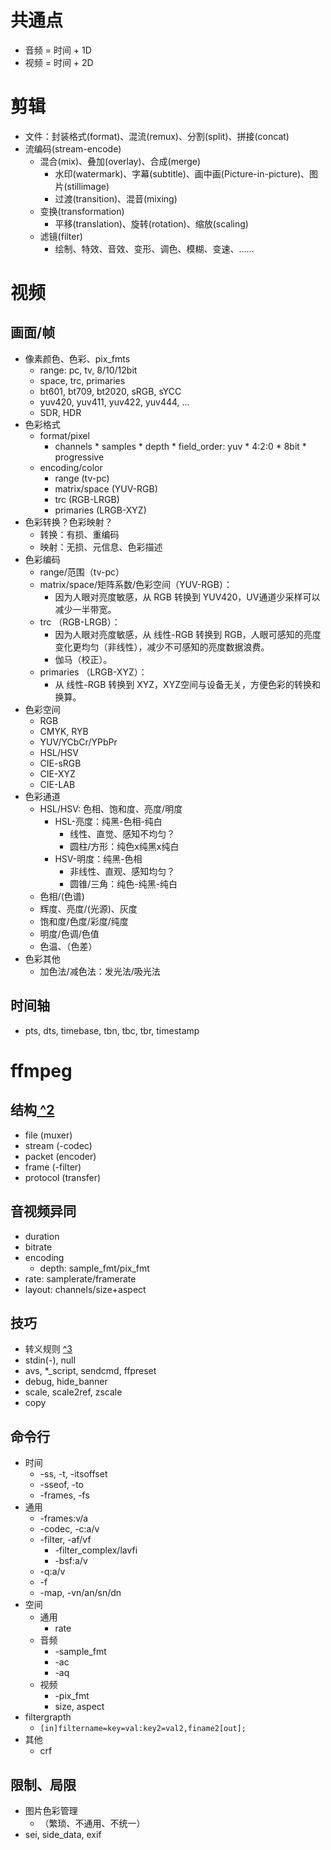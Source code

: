 

# 共通点
- 音频 = 时间 + 1D
- 视频 = 时间 + 2D

# 剪辑
- 文件：封装格式(format)、混流(remux)、分割(split)、拼接(concat)
- 流编码(stream-encode)
  - 混合(mix)、叠加(overlay)、合成(merge)
    - 水印(watermark)、字幕(subtitle)、画中画(Picture-in-picture)、图片(stillimage)
    - 过渡(transition)、混音(mixing)
  - 变换(transformation)
    - 平移(translation)、旋转(rotation)、缩放(scaling)
  - 滤镜(filter)
    - 绘制、特效、音效、变形、调色、模糊、变速、……


# 视频
## 画面/帧
- 像素颜色、色彩、pix_fmts
  - range: pc, tv, 8/10/12bit
  - space, trc, primaries
  - bt601, bt709, bt2020, sRGB, sYCC
  - yuv420, yuv411, yuv422, yuv444, ...
  - SDR, HDR
- 色彩格式
  - format/pixel
    - channels * samples * depth * field_order: yuv * 4:2:0 * 8bit * progressive
  - encoding/color
    - range (tv-pc)
    - matrix/space (YUV-RGB)
    - trc (RGB-LRGB)
    - primaries (LRGB-XYZ)
- 色彩转换？色彩映射？
  - 转换：有损、重编码
  - 映射：无损、元信息、色彩描述
- 色彩编码
  - range/范围（tv-pc）
  - matrix/space/矩阵系数/色彩空间（YUV-RGB）：
    - 因为人眼对亮度敏感，从 RGB 转换到 YUV420，UV通道少采样可以减少一半带宽。
  - trc （RGB-LRGB）：
    - 因为人眼对亮度敏感，从 线性-RGB 转换到 RGB，人眼可感知的亮度变化更均匀（非线性），减少不可感知的亮度数据浪费。 
    - 伽马（校正）。
  - primaries （LRGB-XYZ）：
    - 从 线性-RGB 转换到 XYZ，XYZ空间与设备无关，方便色彩的转换和换算。
- 色彩空间
  - RGB
  - CMYK, RYB
  - YUV/YCbCr/YPbPr
  - HSL/HSV
  - CIE-sRGB
  - CIE-XYZ
  - CIE-LAB
- 色彩通道
  - HSL/HSV: 色相、饱和度、亮度/明度
    - HSL-亮度：纯黑-色相-纯白
      - 线性、直觉、感知不均匀？
      - 圆柱/方形：纯色x纯黑x纯白
    - HSV-明度：纯黑-色相
      - 非线性、直观、感知均匀？
      - 圆锥/三角：纯色-纯黑-纯白
  - 色相/(色谱)
  - 辉度、亮度/(光源)、灰度
  - 饱和度/色度/彩度/纯度
  - 明度/色调/色值
  - 色温、（色差）
- 色彩其他
  - 加色法/减色法：发光法/吸光法
## 时间轴
- pts, dts, timebase, tbn, tbc, tbr, timestamp


# ffmpeg

## 结构[ ^2]
- file (muxer)
- stream (-codec)
- packet (encoder)
- frame (-filter)
- protocol (transfer)

[ ^2]:https://ffmpeg.org/ffmpeg.html#Detailed-description


## 音视频异同
- duration
- bitrate
- encoding
  - depth: sample_fmt/pix_fmt
- rate: samplerate/framerate
- layout: channels/size+aspect


## 技巧
- 转义规则 [ ^3]
- stdin(-), null
- avs, *_script, sendcmd, ffpreset
- debug, hide_banner
- scale, scale2ref, zscale
- copy

[图标]:https://en.wikipedia.org/wiki/JPEG#Entropy_coding
[ ^3]:https://ffmpeg.org/ffmpeg-filters.html#Notes-on-filtergraph-escaping


## 命令行
- 时间
  - -ss, -t, -itsoffset
  - -sseof, -to 
  - -frames, -fs
- 通用
  - -frames:v/a
  - -codec, -c:a/v
  - -filter, -af/vf
    - -filter_complex/lavfi
    - -bsf:a/v
  - -q:a/v
  - -f
  - -map, -vn/an/sn/dn
- 空间
  - 通用
    - rate
  - 音频
    - -sample_fmt
    - -ac
    - -aq
  - 视频
    - -pix_fmt
    - size, aspect
- filtergrapth
   - `[in]filtername=key=val:key2=val2,finame2[out];`
- 其他
  - crf


## 限制、局限
- 图片色彩管理
  - （繁琐、不通用、不统一）
- sei, side_data, exif

[图片色彩管理: littlecms, Adobe Photoshop]:\
